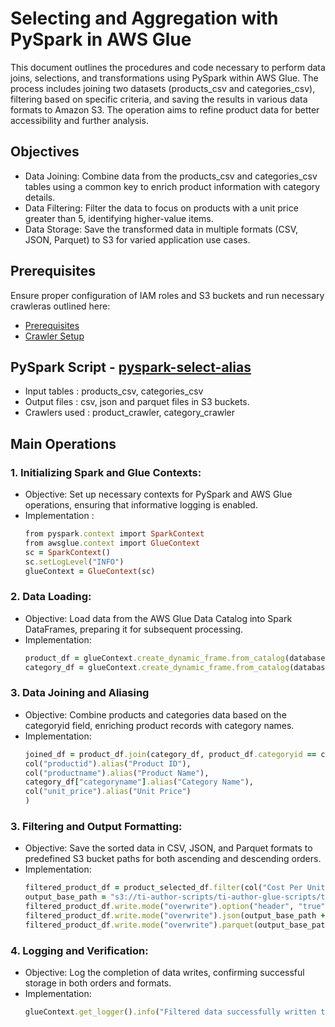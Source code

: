 # Selecting and Aggregation with PySpark in AWS Glue

This document outlines the procedures and code necessary to perform data joins, selections, and transformations using PySpark within AWS Glue. The process includes joining two datasets (products_csv and categories_csv), filtering based on specific criteria, and saving the results in various data formats to Amazon S3. The operation aims to refine product data for better accessibility and further analysis.

## Objectives

- Data Joining: Combine data from the products_csv and categories_csv tables using a common key to enrich product information with category details.
- Data Filtering: Filter the data to focus on products with a unit price greater than 5, identifying higher-value items.
- Data Storage: Save the transformed data in multiple formats (CSV, JSON, Parquet) to S3 for varied application use cases.

## Prerequisites

Ensure proper configuration of IAM roles and S3 buckets and run necessary crawleras outlined here:

* [Prerequisites]((/prerequisites.md)) 
* [Crawler Setup](/aws-glue-crawler.md)

##  PySpark Script - [pyspark-select-alias](../glue-code/ti-pyspark-select.py)
- Input tables          : products_csv, categories_csv
- Output files          : csv, json and parquet files in S3 buckets.
- Crawlers used         : product_crawler, category_crawler

## Main Operations
### 1. Initializing Spark and Glue Contexts:
* Objective: Set up necessary contexts for PySpark and AWS Glue operations, ensuring that informative logging is enabled.
* Implementation :
  ```ruby
  from pyspark.context import SparkContext
  from awsglue.context import GlueContext
  sc = SparkContext()
  sc.setLogLevel("INFO")
  glueContext = GlueContext(sc)
  ```
  
### 2. Data Loading:
* Objective: Load data from the AWS Glue Data Catalog into Spark DataFrames, preparing it for subsequent processing.
* Implementation:
  ```ruby
  product_df = glueContext.create_dynamic_frame.from_catalog(database="glue_db", table_name="products_csv").toDF()
  category_df = glueContext.create_dynamic_frame.from_catalog(database="glue_db", table_name="categories_csv").toDF()
  ```
### 3. Data Joining and Aliasing
* Objective: Combine products and categories data based on the categoryid field, enriching product records with category names.
* Implementation:
    ```ruby
    joined_df = product_df.join(category_df, product_df.categoryid == category_df.categoryid, "inner").select(
    col("productid").alias("Product ID"),
    col("productname").alias("Product Name"),
    category_df["categoryname"].alias("Category Name"),
    col("unit_price").alias("Unit Price")
  )

  ```
  
### 3. Filtering and Output Formatting:
* Objective: Save the sorted data in CSV, JSON, and Parquet formats to predefined S3 bucket paths for both ascending and descending orders.
* Implementation:
  ```ruby
  filtered_product_df = product_selected_df.filter(col("Cost Per Unit") > 5)
  output_base_path = "s3://ti-author-scripts/ti-author-glue-scripts/ti-glue-pyspark-scripts-outputs/ti-pyspark-aliasing-outputs/"
  filtered_product_df.write.mode("overwrite").option("header", "true").csv(output_base_path + "csv/")
  filtered_product_df.write.mode("overwrite").json(output_base_path + "json/")
  filtered_product_df.write.mode("overwrite").parquet(output_base_path + "parquet/")
  ```
  
### 4. Logging and Verification:
* Objective: Log the completion of data writes, confirming successful storage in both orders and formats.
* Implementation:
  ```ruby
  glueContext.get_logger().info("Filtered data successfully written to S3 in CSV, JSON, and Parquet formats.")
  ```

